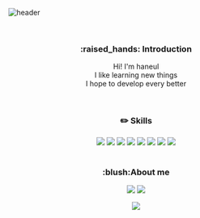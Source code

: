 ![header](https://capsule-render.vercel.app/api?type=slice&color=gradient&height=160&section=header&text=Hi!%20I'm%20Haneul!&fontAlign=50&fontAlignY=70&fontSize=80&fontColor=000000)

<br><div align=center>
<h3>:raised_hands: Introduction</h3>
Hi! I'm haneul<br>
I like learning new things<br>
I hope to develop every better
  
<br><h3>:pencil2: Skills</h3> 
<img src="https://img.shields.io/badge/JAVA-007396?style=flat-square&logo=java&logoColor=white"> <img src="https://img.shields.io/badge/JavaScript-F7DF1E?style=flat-square&logo=JavaScript&logoColor=white"/> <img src="https://img.shields.io/badge/HTML5-E34F26?style=flat-square&logo=HTML5&logoColor=white"/> <img src="https://img.shields.io/badge/CSS3-1572B6?style=flat-square&logo=CSS3&logoColor=white"/> <img src="https://img.shields.io/badge/Bootstrap-7952B3?style=flat-square&logo=Bootstrap&logoColor=white"/> <img src="https://img.shields.io/badge/Spring-6DB33F?style=flat-square&logo=String&logoColor=white"/> <img src="https://img.shields.io/badge/Oracle-F80000?style=flat-square&logo=Oracle&logoColor=white"/> <img src="https://img.shields.io/badge/MySQL-4479A1?style=flat-square&logo=MySQL&logoColor=white"/><br><br>
<h3>:blush:About me</h3>
<img src="https://img.shields.io/badge/Tistory-000000?style=flat-square&logo=Tistory&logoColor=white"> <img src="https://img.shields.io/badge/GitHub-181717?style=flat-square&logo=GitHub&logoColor=white">
  
<a href="https://programinglab.tistory.com/"><img src="https://img.shields.io/badge/Tistory-000000?style=flat-square&logo=Tistory&logoColor=white&link=https://programinglab.tistory.com/"/></a>
  
  
  
  
  
</div>
